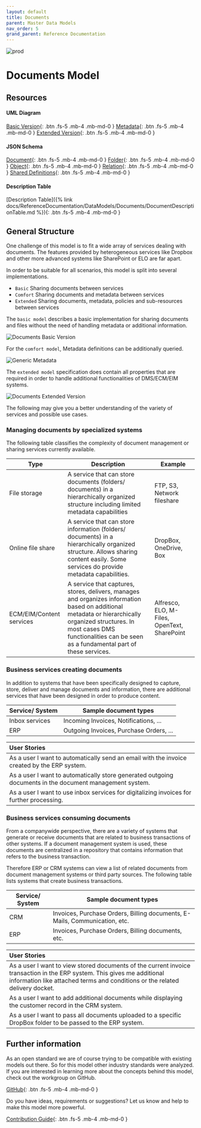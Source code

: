 ```yaml
---
layout: default
title: Documents
parent: Master Data Models
nav_order: 5
grand_parent: Reference Documentation
---
```


![prod](https://img.shields.io/badge/Status-Production-brightgreen.svg)

# **Documents Model**

## Resources

#### UML Diagram

[Basic Version](https://github.com/openintegrationhub/openintegrationhub.github.io/blob/master/assets/DataModels/Documents/DocumentModel.png){: .btn .fs-5 .mb-4 .mb-md-0 }
[Metadata](https://github.com/openintegrationhub/openintegrationhub.github.io/blob/master/assets/DataModels/Documents/OIHDataModelDocumentMetadataSpecification.svg){: .btn .fs-5 .mb-4 .mb-md-0 }
[Extended Version](https://github.com/openintegrationhub/openintegrationhub.github.io/blob/master/assets/DataModels/Documents/OIHDataModelDocuments.svg){: .btn .fs-5 .mb-4 .mb-md-0 }

#### JSON Schema

[Document](https://github.com/openintegrationhub/openintegrationhub.github.io/blob/master/assets/DataModels/Documents/extended/Document.json){: .btn .fs-5 .mb-4 .mb-md-0 }
[Folder](https://github.com/openintegrationhub/openintegrationhub.github.io/blob/master/assets/DataModels/Documents/extended/Folder.json){: .btn .fs-5 .mb-4 .mb-md-0 }
[Object](https://github.com/openintegrationhub/openintegrationhub.github.io/blob/master/assets/DataModels/Documents/extended/Object.json){: .btn .fs-5 .mb-4 .mb-md-0 }
[Relation](https://github.com/openintegrationhub/openintegrationhub.github.io/blob/master/assets/DataModels/Documents/extended/Relationjson){: .btn .fs-5 .mb-4 .mb-md-0 }
[Shared Definitions](https://github.com/openintegrationhub/openintegrationhub.github.io/blob/master/assets/DataModels/Documents/extended/sharedDocuments.json){: .btn .fs-5 .mb-4 .mb-md-0 }

#### Description Table

[Description Table]({% link docs/ReferenceDocumentation/DataModels/Documents/DocumentDescriptionTable.md %}){: .btn .fs-5 .mb-4 .mb-md-0 }

## General Structure

One challenge of this model is to fit a wide array of services dealing with documents.
The features provided by heterogeneous services like Dropbox and other more advanced systems like SharePoint or ELO are far apart.

In order to be suitable for all scenarios, this model is split into several implementations.

- `Basic` Sharing documents between services
- `Comfort` Sharing documents and metadata between services
- `Extended` Sharing documents, metadata, policies and sub-resources between services

The `basic model` describes a basic implementation for sharing documents and files without the need of handling metadata or additional information.

![Documents Basic Version](https://raw.githubusercontent.com/openintegrationhub/openintegrationhub.github.io/master/assets/DataModels/Documents/DocumentModel.png)

For the `comfort model`, Metadata definitions can be additionally queried.

![Generic Metadata](https://raw.githubusercontent.com/openintegrationhub/openintegrationhub.github.io/master/assets/DataModels/Documents/OIHDataModelDocumentMetadataSpecification.png)

The `extended model` specification does contain all properties that are required in order to handle additional functionalities of DMS/ECM/EIM systems.

![Documents Extended Version](https://raw.githubusercontent.com/openintegrationhub/openintegrationhub.github.io/master/assets/DataModels/Documents/OIHDataModelDocuments.png)

The following may give you a better understanding of the variety of services and possible use cases.

### Managing documents by specialized systems

The following table classifies the complexity of document management or sharing services currently available.

| Type                     | Description                                                                                                                                                                                                                              | Example                                      |
| ------------------------ | ---------------------------------------------------------------------------------------------------------------------------------------------------------------------------------------------------------------------------------------- | -------------------------------------------- |
| File storage             | A service that can store documents (folders/ documents) in a hierarchically organized structure including limited metadata capabilities                                                                                                  | FTP, S3, Network fileshare                   |
| Online file share        | A service that can store information (folders/ documents) in a hierarchically organized structure. Allows sharing content easily. Some services do provide metadata capabilities.                                                        | DropBox, OneDrive, Box                       |
| ECM/EIM/Content services | A service that captures, stores, delivers, manages and organizes information based on additional metadata or hierarchically organized structures. In most cases DMS functionalities can be seen as a fundamental part of these services. | Alfresco, ELO, M-Files, OpenText, SharePoint |

### Business services creating documents

In addition to systems that have been specifically designed to capture, store, deliver and manage documents and information, there are additional services that have been designed in order to produce content.

| Service/ System | Sample document types                   |
| --------------- | --------------------------------------- |
| Inbox services  | Incoming Invoices, Notifications, ...   |
| ERP             | Outgoing Invoices, Purchase Orders, ... |

| User Stories                                                                                            |
| :------------------------------------------------------------------------------------------------------ |
| As a user I want to automatically send an email with the invoice created by the ERP system.             |
| As a user I want to automatically store generated outgoing documents in the document management system. |
| As a user I want to use inbox services for digitalizing invoices for further processing.                |

### Business services consuming documents

From a companywide perspective, there are a variety of systems that generate or receive documents that are related to business transactions of other systems. If a document management system is used, these documents are centralized in a repository that contains information that refers to the business transaction.

Therefore ERP or CRM systems can view a list of related documents from document management systems or third party sources. The following table lists systems that create business transactions.

| Service/ System | Sample document types                                                      |
| --------------- | -------------------------------------------------------------------------- |
| CRM             | Invoices, Purchase Orders, Billing documents, E-Mails, Communication, etc. |
| ERP             | Invoices, Purchase Orders, Billing documents, etc.                         |

| User Stories                                                                                                                                                                                            |
| :------------------------------------------------------------------------------------------------------------------------------------------------------------------------------------------------------ |
| As a user I want to view stored documents of the current invoice transaction in the ERP system. This gives me additional information like attached terms and conditions or the related delivery docket. |
| As a user I want to add additional documents while displaying the customer record in the CRM system.                                                                                                    |
| As a user I want to pass all documents uploaded to a specific DropBox folder to be passed to the ERP system.                                                                                            |

## Further information

As an open standard we are of course trying to be compatible with existing models out there. So for this model other industry standards were analyzed. If you are interested in learning more about the concepts behind this model, check out the workgroup on GitHub.

[GitHub](https://github.com/openintegrationhub/Data-and-Domain-Models){: .btn .fs-5 .mb-4 .mb-md-0 }

Do you have ideas, requirements or suggestions? Let us know and help to make this model more powerful.

[Contribution Guide](https://github.com/openintegrationhub/Data-and-Domain-Models/blob/master/CONTRIBUTING.md){: .btn .fs-5 .mb-4 .mb-md-0 }
